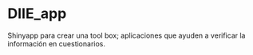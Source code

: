 # DIIE_app
Shinyapp para crear una tool box; aplicaciones que ayuden a verificar la información en cuestionarios.   
